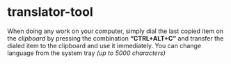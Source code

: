 # translator-tool
When doing any work on your computer, simply dial the last copied item on the *clipboard* by pressing the combination **“CTRL+ALT+C”** and transfer the dialed item to the clipboard and use it immediately. You can change language from the system tray *(up to 5000 characters)*
